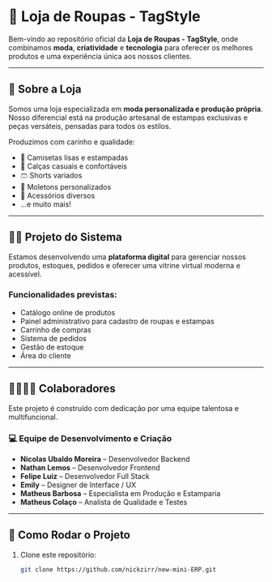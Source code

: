 # 👕 Loja de Roupas - TagStyle

Bem-vindo ao repositório oficial da **Loja de Roupas - TagStyle**, onde combinamos **moda**, **criatividade** e **tecnologia** para oferecer os melhores produtos e uma experiência única aos nossos clientes.

---

## 🧵 Sobre a Loja

Somos uma loja especializada em **moda personalizada e produção própria**. Nosso diferencial está na produção artesanal de estampas exclusivas e peças versáteis, pensadas para todos os estilos.

Produzimos com carinho e qualidade:

- 👕 Camisetas lisas e estampadas  
- 👖 Calças casuais e confortáveis  
- 🩳 Shorts variados  
- 🧥 Moletons personalizados  
- 🧢 Acessórios diversos  
- ...e muito mais!

---

## 🧑‍💻 Projeto do Sistema

Estamos desenvolvendo uma **plataforma digital** para gerenciar nossos produtos, estoques, pedidos e oferecer uma vitrine virtual moderna e acessível.

### Funcionalidades previstas:

- Catálogo online de produtos  
- Painel administrativo para cadastro de roupas e estampas  
- Carrinho de compras  
- Sistema de pedidos  
- Gestão de estoque  
- Área do cliente

---

## 👨‍👩‍👧‍👦 Colaboradores

Este projeto é construído com dedicação por uma equipe talentosa e multifuncional.

### 💻 Equipe de Desenvolvimento e Criação

- **Nicolas Ubaldo Moreira** – Desenvolvedor Backend  
- **Nathan Lemos** – Desenvolvedor Frontend  
- **Felipe Luiz** – Desenvolvedor Full Stack  
- **Emily** – Designer de Interface / UX  
- **Matheus Barbosa** – Especialista em Produção e Estamparia  
- **Matheus Colaço** – Analista de Qualidade e Testes  


---

## 🚀 Como Rodar o Projeto

1. Clone este repositório:
   ```bash
   git clone https://github.com/nickzirr/new-mini-ERP.git

